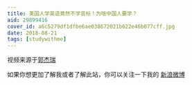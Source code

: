 ```yaml
---
title: 美国人学英语竟然不学音标！为啥中国人要学？
aid: 29899416
cover_id: a6c5279df1dfbe6ae038672021b622e46b077cff.jpg
date: 2018-08-21
tags: [studywithme]
---
```

视频来源于[郭杰瑞](https://www.bilibili.com/video/av29899416)

如果你想更加了解我或者了解此站，你可以关注一下我的 [新浪微博](https://weibo.com/wudalanggd)
